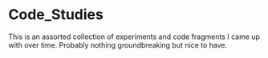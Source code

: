 # Code_Studies
This is an assorted collection of experiments and code fragments I came up with over time. Probably nothing groundbreaking but nice to have.
